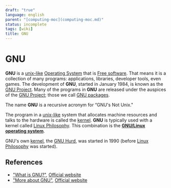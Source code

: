 ```yaml
---
draft: "true"
language: english
parent: "[computing-moc](computing-moc.md)"
status: incomplete
tags: [wiki]
title: GNU
---
```


# GNU

**GNU** is a [unix-like](unix-like.md) [Operating System](Operating%20System) that is [Free software](Free%20software). That means it is a collection of many programs: applications, libraries, developer tools, even games. The development of **GNU**, started in January 1984, is known as the [GNU Project](GNU%20Project). Many of the programs in **GNU** are released under the auspices of the [GNU Project](GNU%20Project); those we call [GNU packages](https://www.gnu.org/software/).

The name **GNU** is a recursive acronym for “GNU's Not Unix."

The program in a [unix-like](unix-like.md) system that allocates machine resources and talks to the hardware is called the [kernel](kernel). **GNU** is typically used with a kernel called [Linux Philosophy](Linux%20Philosophy). This combination is the [**GNU/Linux operating system**](https://www.gnu.org/gnu/linux-and-gnu.html).

GNU's own [kernel](kernel), the [GNU Hurd](GNU%20Hurd), was started in 1990 (before [Linux Philosophy](Linux%20Philosophy) was started).

## References

- ["What is GNU?"](https://www.gnu.org/), [Official website](https://www.gnu.org/)
- ["More about GNU"](https://www.gnu.org/), [Official website](https://www.gnu.org/)
